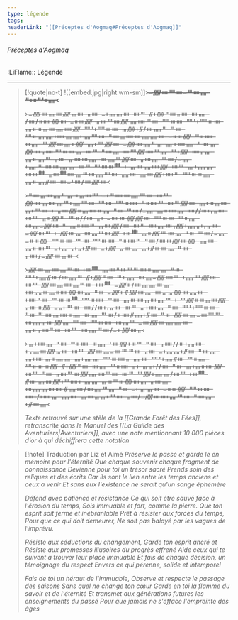 ```yaml
---
type: légende
tags:
headerLink: "[[Préceptes d'Aogmaq#Préceptes d'Aogmaq]]"
---
```


###### Préceptes d'Aogmaq
<span class="sub2">:LiFlame:: Légende</span>
___

> [!quote|no-t]
> ![[embed.jpg|right wm-sm]]__**᚛ᚚᚏᚓᚉᚓᚚᚈᚓᚄ ᚇᚐᚑᚇᚆᚐᚅ᚜**__
> 
> ᚛ᚚᚏᚓᚄᚓᚏᚃᚓ ᚂᚓ ᚚᚐᚄᚄᚓ ᚓᚈ ᚌᚐᚏᚇᚓᚂᚓ ᚓᚅ ᚋᚓᚋᚑᚔᚏᚓ ᚚᚑᚒᚏ ᚂᚓᚈᚓᚏᚅᚔᚈᚓ ᚊᚒᚓ ᚉᚆᚐᚊᚒᚓ ᚄᚑᚒᚃᚓᚅᚔᚏ ᚉᚆᚐᚊᚒᚓ ᚃᚏᚐᚌᚋᚓᚅᚈ ᚇᚓ ᚉᚑᚅᚅᚐᚔᚄᚄᚐᚅᚉᚓ ᚇᚓᚃᚔᚓᚅᚅᚓ ᚚᚑᚒᚏ ᚈᚑᚔ ᚒᚅ ᚈᚏᚓᚄᚑᚏ ᚄᚐᚉᚏᚓ ᚚᚏᚓᚅᚇᚄ ᚄᚑᚔᚅ ᚇᚓᚄ ᚏᚓᚂᚔᚊᚒᚓᚄ ᚓᚈ ᚇᚓᚄ ᚓᚉᚏᚔᚈᚄ ᚉᚐᚏ ᚔᚂᚄ ᚄᚑᚅᚈ ᚂᚓ ᚂᚔᚓᚅ ᚓᚅᚈᚏᚓ ᚂᚓᚄ ᚈᚓᚋᚚᚄ ᚐᚅᚉᚔᚓᚅᚄ ᚓᚈ ᚉᚓᚒᚙ ᚐ ᚃᚓᚅᚔᚏ ᚓᚈ ᚄᚐᚅᚄ ᚓᚒᚙ ᚂᚓᚙᚔᚄᚈᚓᚅᚉᚓ ᚅᚓ ᚄᚓᚏᚐᚔᚈ ᚊᚒᚒᚅ ᚄᚑᚅᚌᚓ ᚓᚚᚆᚓᚋᚓᚏᚓ᚜
> 
> ᚛ᚇᚓᚃᚓᚅᚇᚄ ᚐᚃᚓᚉ ᚚᚐᚈᚔᚓᚅᚉᚓ ᚓᚈ ᚏᚓᚄᚔᚄᚈᚐᚅᚉᚓ ᚉᚓ ᚊᚒᚔ ᚇᚑᚔᚈ ᚓᚈᚏᚓ ᚄᚐᚒᚃᚓ ᚃᚐᚉᚓ ᚐ ᚂᚓᚏᚑᚄᚔᚑᚅ ᚇᚒ ᚈᚓᚋᚚᚄ ᚄᚑᚔᚄ ᚔᚋᚋᚒᚐᚁᚂᚓ ᚓᚈ ᚃᚑᚏᚈ ᚉᚑᚋᚋᚓ ᚂᚐ ᚚᚔᚓᚏᚏᚓ ᚊᚒᚓ ᚈᚑᚅ ᚓᚄᚚᚏᚔᚈ ᚄᚑᚔᚈ ᚃᚓᚏᚋᚓ ᚓᚈ ᚔᚅᚓᚁᚏᚐᚅᚂᚐᚁᚂᚓ ᚚᚏᚓᚈ ᚐ ᚏᚓᚄᚔᚄᚈᚓᚏ ᚐᚒᚙ ᚃᚑᚏᚉᚓᚄ ᚇᚒ ᚈᚓᚋᚚᚄ ᚚᚑᚒᚏ ᚊᚒᚓ ᚉᚓ ᚊᚒᚔ ᚇᚑᚔᚈ ᚇᚓᚋᚓᚒᚏᚓᚏ ᚅᚓ ᚄᚑᚔᚈ ᚚᚐᚄ ᚁᚐᚂᚐᚍᚓ ᚚᚐᚏ ᚂᚓᚄ ᚃᚐᚌᚒᚓᚄ ᚇᚓ ᚂᚔᚋᚚᚏᚓᚃᚒ ᚜
> 
> ᚛ᚏᚓᚄᚔᚄᚈᚓ ᚐᚒᚙ ᚄᚓᚇᚒᚉᚈᚔᚑᚅᚄ ᚇᚒ ᚉᚆᚐᚅᚌᚓᚋᚓᚅᚈ ᚌᚐᚏᚇᚓ ᚈᚑᚅ ᚓᚄᚚᚏᚔᚈ ᚐᚅᚉᚏᚓ ᚓᚈ ᚏᚓᚄᚔᚄᚈᚓ ᚐᚒᚙ ᚚᚏᚑᚋᚓᚄᚄᚓᚄ ᚔᚂᚂᚒᚄᚑᚔᚏᚓᚄ ᚇᚒ ᚚᚏᚑᚌᚏᚓᚄ ᚓᚃᚃᚏᚓᚅᚓ ᚐᚔᚇᚓ ᚉᚓᚒᚙ ᚊᚒᚔ ᚈᚓ ᚄᚒᚔᚃᚓᚅᚈ ᚐ ᚈᚏᚑᚒᚃᚓᚏ ᚂᚓᚒᚏ ᚚᚂᚐᚉᚓ ᚔᚋᚋᚒᚐᚁᚂᚓ ᚓᚈ ᚃᚐᚔᚄ ᚇᚓ ᚉᚆᚐᚊᚒᚓ ᚇᚓᚉᚔᚄᚔᚑᚅ ᚒᚅ ᚈᚓᚋᚑᚔᚌᚅᚐᚌᚓ ᚇᚒ ᚏᚓᚄᚚᚓᚉᚈ ᚓᚅᚃᚓᚏᚄ ᚉᚓ ᚊᚒᚔ ᚓᚄᚈ ᚚᚓᚏᚓᚅᚅᚓ ᚄᚑᚂᚔᚇᚓ ᚓᚈ ᚔᚅᚈᚓᚋᚚᚑᚏᚓᚂ᚜
> 
> ᚛ᚃᚐᚔᚄ ᚇᚓ ᚈᚑᚔ ᚒᚅ ᚆᚓᚏᚐᚒᚈ ᚇᚓ ᚂᚔᚋᚋᚒᚐᚁᚂᚓ ᚑᚁᚄᚓᚏᚃᚓ ᚓᚈ ᚏᚓᚄᚚᚓᚉᚈᚓ ᚂᚓ ᚚᚐᚄᚄᚐᚌᚓ ᚇᚓᚄ ᚄᚐᚔᚄᚑᚅᚄ ᚄᚐᚅᚄ ᚊᚒᚔᚂ ᚅᚓ ᚉᚆᚐᚅᚌᚓ ᚈᚑᚅ ᚉᚑᚓᚒᚏ ᚌᚐᚏᚇᚓ ᚓᚅ ᚈᚑᚔ ᚂᚐ ᚃᚂᚐᚋᚋᚓ ᚇᚒ ᚄᚐᚃᚑᚔᚏ ᚓᚈ ᚇᚓ ᚂᚓᚈᚓᚏᚅᚔᚈᚓ ᚓᚈ ᚈᚏᚐᚅᚄᚋᚓᚈ ᚐᚒᚙ ᚌᚓᚅᚓᚏᚐᚈᚔᚑᚅᚄ ᚃᚒᚈᚒᚏᚓᚄ ᚂᚓᚄ ᚓᚅᚄᚓᚔᚌᚅᚓᚋᚓᚅᚈᚄ ᚇᚒ ᚚᚐᚄᚄᚓ ᚚᚑᚒᚏ ᚊᚒᚓ ᚔᚐᚋᚐᚔᚄ ᚅᚓ ᚄᚓᚃᚃᚐᚉᚓ ᚂᚓᚋᚚᚏᚓᚔᚅᚈᚓ ᚇᚓᚄ ᚐᚌᚓᚄ᚜
> 
> _Texte retrouvé sur une stèle de la [[Grande Forêt des Fées]], retranscrite dans le Manuel des [[La Guilde des Aventuriers|Aventuriers]], avec une note mentionnant 10 000 pièces d'or à qui déchiffrera cette notation_


> [!note] Traduction par Liz et Aimé
> *Préserve le passé et garde le en mémoire pour l'éternité* 
> *Que chaque souvenir chaque fragment de connaissance* 
> *Devienne pour toi un trésor sacré* 
> *Prends soin des reliques et des écrits* 
> *Car ils sont le lien entre les temps anciens et ceux a venir* 
> *Et sans eux l'existence ne serait qu'un songe éphémère*
> 
> *Défend avec patience et résistance* 
> *Ce qui soit être sauvé face à l'érosion du temps,*
> *Sois immuable et fort, comme la pierre.*
> *Que ton esprit soit ferme et inébranlable* 
> *Prêt à résister aux forces du temps,*
> *Pour que ce qui doit demeurer,* 
> *Ne soit pas balayé par les vagues de l'imprévu.*
> 
> *Résiste aux séductions du changement,*
> *Garde ton esprit ancré et* 
> *Résiste aux promesses illusoires du progrès effrené*
> *Aide ceux qui te suivent à trouver leur place immuable* 
> *Et fais de chaque décision, un témoignage du respect* 
> *Envers ce qui pérenne, solide et intemporel*
> 
> *Fais de toi un héraut de l'immuable,* 
> *Observe et respecte le passage des saisons* 
> *Sans quel ne change ton cœur* 
> *Garde en toi la flamme du savoir et de l'éternité* 
> *Et transmet aux générations futures les enseignements du passé* 
> *Pour que jamais ne s'efface l'empreinte des âges*
